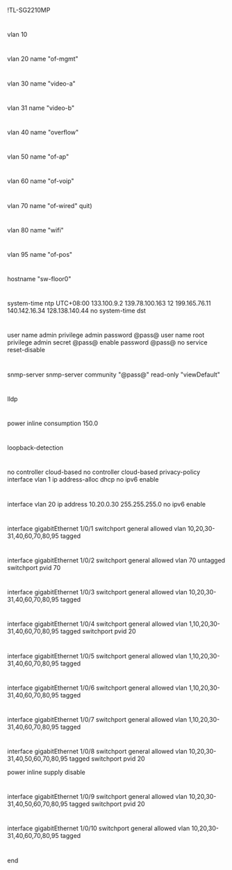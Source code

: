 !TL-SG2210MP
#
vlan 10
#
vlan 20
        name "of-mgmt"
#
vlan 30
        name "video-a"
#
vlan 31
        name "video-b"
#
vlan 40
        name "overflow"
#
vlan 50
        name "of-ap"
#
vlan 60
        name "of-voip"
#
vlan 70
 name "of-wired"                       quit)
#
vlan 80
        name "wifi"
#
vlan 95
        name "of-pos"
#
#
#
#
#
#
#
#
#
#
#
#
#
#
#
#
#                                     
#
#
#
#
hostname "sw-floor0"
#
#
system-time ntp UTC+08:00 133.100.9.2 139.78.100.163 12 199.165.76.11 140.142.16.34 128.138.140.44 
no system-time dst
#
#
#
user name admin privilege admin password @pass@
user name root privilege admin secret @pass@
enable password @pass@
no service reset-disable
#
#
#
#
#
#
#                                     
#
#
snmp-server
snmp-server community "@pass@" read-only "viewDefault"
#
#
lldp
#
#
#
power inline consumption 150.0
#
#
#
#
loopback-detection
#                                     
#
no controller cloud-based
no controller cloud-based privacy-policy
interface vlan 1
  ip address-alloc dhcp
  no ipv6 enable
#
interface vlan 20
  ip address 10.20.0.30 255.255.255.0
  no ipv6 enable
#
interface gigabitEthernet 1/0/1
  switchport general allowed vlan 10,20,30-31,40,60,70,80,95 tagged
  
#
interface gigabitEthernet 1/0/2
  switchport general allowed vlan 70 untagged
  switchport pvid 70
  
#
interface gigabitEthernet 1/0/3
  switchport general allowed vlan 10,20,30-31,40,60,70,80,95 tagged
                                      
#
interface gigabitEthernet 1/0/4
  switchport general allowed vlan 1,10,20,30-31,40,60,70,80,95 tagged
  switchport pvid 20
  
#
interface gigabitEthernet 1/0/5
  switchport general allowed vlan 1,10,20,30-31,40,60,70,80,95 tagged
  
#
interface gigabitEthernet 1/0/6
  switchport general allowed vlan 1,10,20,30-31,40,60,70,80,95 tagged
  
#
interface gigabitEthernet 1/0/7
  switchport general allowed vlan 1,10,20,30-31,40,60,70,80,95 tagged
  
#
interface gigabitEthernet 1/0/8
  switchport general allowed vlan 10,20,30-31,40,50,60,70,80,95 tagged
  switchport pvid 20
  
  power inline supply disable         
#
interface gigabitEthernet 1/0/9
  switchport general allowed vlan 10,20,30-31,40,50,60,70,80,95 tagged
  switchport pvid 20
  
#
interface gigabitEthernet 1/0/10
  switchport general allowed vlan 10,20,30-31,40,60,70,80,95 tagged
  
#
end

